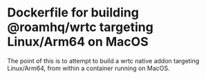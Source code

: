 # Dockerfile for building @roamhq/wrtc targeting Linux/Arm64 on MacOS

The point of this is to attempt to build a wrtc native addon targeting Linux/Arm64, from within a container running on MacOS.


